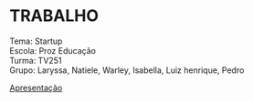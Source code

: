 # TRABALHO
Tema: Startup </br>
Escola: Proz Educação </br>
Turma: TV251 </br>
Grupo: Laryssa, Natiele, Warley, Isabella, Luiz henrique, Pedro </br>

[Apresentação](https://prezi.com/view/lwH6ieQYkY5qO6dWFjSL/)